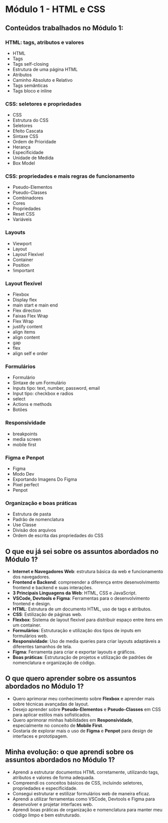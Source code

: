 # Módulo 1 - HTML e CSS

## Conteúdos trabalhados no Módulo 1:

### HTML: tags, atributos e valores

- HTML
- Tags
- Tags self-closing
- Estrutura de uma página HTML
- Atributos
- Caminho Absoluto e Relativo
- Tags semânticas
- Tags bloco e inline

### CSS: seletores e propriedades

- CSS
- Estrutura do CSS
- Seletores
- Efeito Cascata
- Sintaxe CSS
- Ordem de Prioridade
- Herança
- Especificidade
- Unidade de Medida
- Box Model

### CSS: propriedades e mais regras de funcionamento

- Pseudo-Elementos
- Pseudo-Classes
- Combinadores
- Cores
- Propriedades
- Reset CSS
- Variáveis

### Layouts

- Viewport
- Layout
- Layout Flexível
- Container
- Position
- !important

### Layout flexível

- Flexbox
- Display flex
- main start e main end
- Flex direction
- Faixas Flex Wrap
- Flex Wrap
- justify content
- align items
- align content
- gap
- flex
- align self e order

### Formulários

- Formulário
- Sintaxe de um Formulário
- Inputs tipo: text, number, password, email
- Input tipo: checkbox e radios
- select
- Actions e methods
- Botões

### Responsividade

- breakpoints
- media screen
- mobile first

### Figma e Penpot

- Figma
- Modo Dev
- Exportando Imagens Do Figma
- Pixel perfect
- Penpot

### Organização e boas práticas

- Estrutura de pasta
- Padrão de nomenclatura
- Use Classe
- Divisão dos arquivos
- Ordem de escrita das propriedades do CSS

## O que eu já sei sobre os assuntos abordados no Módulo 1?

- **Internet e Navegadores Web**: estrutura básica da web e funcionamento dos navegadores.
- **Frontend e Backend**: compreender a diferença entre desenvolvimento frontend e backend e suas interações.
- **3 Principais Linguagens da Web**: HTML, CSS e JavaScript.
- **VSCode, Devtools e Figma**: Ferramentas para o desenvolvimento frontend e design.
- **HTML**: Estrutura de um documento HTML, uso de tags e atributos.
- **CSS**: Estilização de páginas web.
- **Flexbox**: Sistema de layout flexível para distribuir espaço entre itens em um container.
- **Formulários**: Estruturação e utilização dos tipos de inputs em formulários web.
- **Responsividade**: Uso de media queries para criar layouts adaptáveis a diferentes tamanhos de tela.
- **Figma**: Ferramenta para criar e exportar layouts e gráficos.
- **Boas práticas**: Estruturação de projetos e utilização de padrões de nomenclatura e organização de código.

## O que quero aprender sobre os assuntos abordados no Módulo 1?

- Quero aprimorar meu conhecimento sobre **Flexbox** e aprender mais sobre técnicas avançadas de layout.
- Desejo aprender sobre **Pseudo-Elementos** e **Pseudo-Classes** em CSS para aplicar estilos mais sofisticados.
- Quero aprimorar minhas habilidades em **Responsividade**, especialmente no conceito de **Mobile First**.
- Gostaria de explorar mais o uso de **Figma** e **Penpot** para design de interfaces e prototipagem.

## Minha evolução: o que aprendi sobre os assuntos abordados no Módulo 1?

- Aprendi a estruturar documentos HTML corretamente, utilizando tags, atributos e valores de forma adequada.
- Compreendi os conceitos básicos de CSS, incluindo seletores, propriedades e especificidade.
- Consegui estruturar e estilizar formulários web de maneira eficaz.
- Aprendi a utilizar ferramentas como VSCode, Devtools e Figma para desenvolver e projetar interfaces web.
- Aprendi boas práticas de organização e nomenclatura para manter meu código limpo e bem estruturado.
